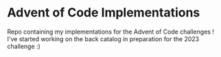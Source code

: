 # Advent of Code Implementations

Repo containing my implementations for the Advent of Code challenges !
I've started working on the back catalog in preparation for the 2023 
challenge :)
